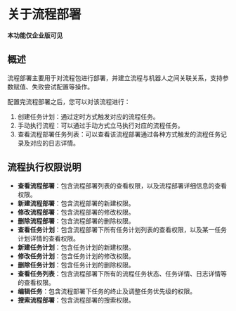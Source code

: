 # 关于流程部署

**本功能仅企业版可见**

## 概述

流程部署主要用于对流程包进行部署，并建立流程与机器人之间关联关系，支持参数赋值、失败尝试配置等操作。

配置完流程部署之后，您可以对该流程进行：

1. 创建任务计划：通过定时方式触发对应的流程任务。
2. 手动执行流程：可以通过手动方式立马执行对应的流程任务。
3. 查看流程部署任务列表：可以查看该流程部署通过各种方式触发的流程任务记录及对应的日志详情。

## 流程执行权限说明

- **查看流程部署**：包含流程部署列表的查看权限，以及流程部署详细信息的查看权限。
- **新建流程部署**：包含流程部署的新建权限。
- **修改流程部署**：包含流程部署的修改权限。
- **删除流程部署**：包含流程部署的删除权限。
- **查看任务计划**：包含流程部署下所有任务计划列表的查看权限，以及某一任务计划详情的查看权限。
- **新建任务计划**：包含任务计划的新建权限。
- **修改任务计划**：包含任务计划的修改权限。
- **删除任务计划**：包含任务计划的删除权限。
- **查看任务列表**：包含流程部署下所有的流程任务状态、任务详情、日志详情等的查看权限。
- **编辑任务**：包含流程部署下任务的终止及调整任务优先级的权限。
- **搜索流程部署**：包含流程部署的搜索权限。
